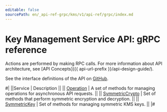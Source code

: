 ```yaml
---
editable: false
sourcePath: en/_api-ref-grpc/kms/v1/api-ref/grpc/index.md
---
```


# Key Management Service API: gRPC reference

Actions are performed by making RPC calls. For more information about API architecture, see [API Concepts]({{ api-url-prefix }}/api-design-guide/).

See the interface definitions of the API on [GitHub](https://github.com/yandex-cloud/cloudapi).

#|
||Service | Description ||
|| [Operation](Operation/index.md) | A set of methods for managing operations for asynchronous API requests. ||
|| [SymmetricCrypto](SymmetricCrypto/index.md) | Set of methods that perform symmetric encryption and decryption. ||
|| [SymmetricKey](SymmetricKey/index.md) | Set of methods for managing symmetric KMS keys. ||
|#
